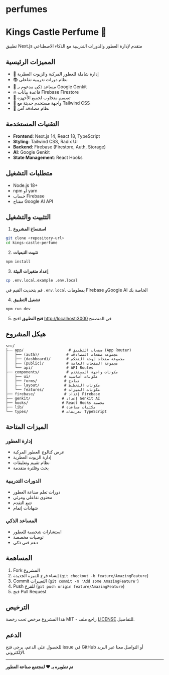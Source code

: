 # perfumes
# Kings Castle Perfume 👑

تطبيق Next.js متقدم لإدارة العطور والدورات التدريبية مع الذكاء الاصطناعي

## المميزات الرئيسية

- 🎯 إدارة شاملة للعطور المركبة والزيوت العطرية
- 📚 نظام دورات تدريبية تفاعلي
- 🤖 مساعد ذكي مدعوم بـ Google Genkit
- 🔥 قاعدة بيانات Firebase Firestore
- 📱 تصميم متجاوب لجميع الأجهزة
- 🎨 واجهة مستخدم حديثة مع Tailwind CSS
- 🔐 نظام مصادقة آمن

## التقنيات المستخدمة

- **Frontend**: Next.js 14, React 18, TypeScript
- **Styling**: Tailwind CSS, Radix UI
- **Backend**: Firebase (Firestore, Auth, Storage)
- **AI**: Google Genkit
- **State Management**: React Hooks

## متطلبات التشغيل

- Node.js 18+ 
- npm أو yarn
- حساب Firebase
- مفتاح Google AI API

## التثبيت والتشغيل

1. **استنساخ المشروع**
```bash
git clone <repository-url>
cd kings-castle-perfume
```

2. **تثبيت التبعيات**
```bash
npm install
```

3. **إعداد متغيرات البيئة**
```bash
cp .env.local.example .env.local
```
قم بتحديث القيم في `.env.local` بمعلومات Firebase وGoogle AI الخاصة بك

4. **تشغيل التطبيق**
```bash
npm run dev
```

5. **فتح التطبيق**
افتح [http://localhost:3000](http://localhost:3000) في المتصفح

## هيكل المشروع

```
src/
├── app/                    # صفحات التطبيق (App Router)
│   ├── (auth)/            # مجموعة صفحات المصادقة
│   ├── (dashboard)/       # مجموعة صفحات لوحة التحكم
│   ├── (public)/          # مجموعة الصفحات العامة
│   └── api/               # API Routes
├── components/            # مكونات واجهة المستخدم
│   ├── ui/               # مكونات أساسية
│   ├── forms/            # نماذج
│   ├── layout/           # مكونات التخطيط
│   └── features/         # مكونات الميزات
├── firebase/             # إعداد Firebase
├── genkit/              # إعداد Genkit AI
├── hooks/               # React Hooks مخصصة
├── lib/                 # مكتبات مساعدة
└── types/               # تعريفات TypeScript
```

## الميزات المتاحة

### إدارة العطور
- عرض كتالوج العطور المركبة
- إدارة الزيوت العطرية
- نظام تقييم وتعليقات
- بحث وفلترة متقدمة

### الدورات التدريبية
- دورات تعلم صناعة العطور
- محتوى تفاعلي ومرئي
- تتبع التقدم
- شهادات إتمام

### المساعد الذكي
- استشارات شخصية للعطور
- توصيات مخصصة
- دعم فني ذكي

## المساهمة

1. Fork المشروع
2. إنشاء فرع للميزة الجديدة (`git checkout -b feature/AmazingFeature`)
3. Commit التغييرات (`git commit -m 'Add some AmazingFeature'`)
4. Push للفرع (`git push origin feature/AmazingFeature`)
5. فتح Pull Request

## الترخيص

هذا المشروع مرخص تحت رخصة MIT - راجع ملف [LICENSE](LICENSE) للتفاصيل.

## الدعم

للحصول على الدعم، يرجى فتح issue في GitHub أو التواصل معنا عبر البريد الإلكتروني.

---

**تم تطويره بـ ❤️ لمجتمع صناعة العطور**
